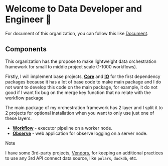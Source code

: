# Welcome to Data Developer and Engineer 👋

For document of this organization, you can follow this like [Document](http://ddeutils.github.io/ddedocs).

## Components

This organization has the propose to make lightweight data orchestration framework for small to
middle project scale (1-1000 workflows).

Firstly, I will implement base projects, [**Core**](https://github.com/ddeutils/ddeutil) and [**IO**](https://github.com/ddeutils/ddeutil-io)
for the first dependency packages because it has a lot of base code to make main package and I do
not want to develop this code on the main package, for example, it do not good if I want fix bug
on the merge key function that no relate with the workflow package

The main package of my orchestration framework has 2 layer and I split it to 2 projects for
optional installation when you want to only use just one of these layers.

- [**Workflow**](https://github.com/ddeutils/ddeutil-workflow) - executor pipeline on a worker node.
- [**Observe**](https://github.com/ddeutils/ddeutil-observe) - web application for observe logging on a server node.

> [!NOTE]
> I have some 3rd-party projects, [Vendors](https://github.com/ddeutils/ddeutil-vendors), for keeping
> an additional practices to use any 3rd API connect data source, like `polars`, `duckdb`, etc.
